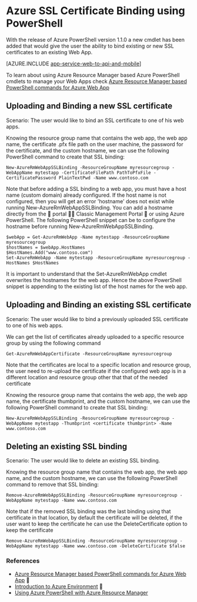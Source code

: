 <properties
	pageTitle="SSL Certificates binding using PowerShell"
	description="Learn how to bind SSL certificates to your web app using PowerShell."
	services="app-service\web"
	documentationCenter=""
	authors="ahmedelnably"
	manager="stefsch"
	editor=""/>

<tags
	ms.service="app-service-web"
	ms.date="01/13/2016"
	wacn.date=""/>

# Azure SSL Certificate Binding using PowerShell #

With the release of Azure PowerShell version 1.1.0 a new cmdlet has been added that would give the user the ability to bind existing or new SSL certificates to an existing Web App.

[AZURE.INCLUDE [app-service-web-to-api-and-mobile](../includes/app-service-web-to-api-and-mobile.md)] 

To learn about using Azure Resource Manager based Azure PowerShell cmdlets to manage your Web Apps check [Azure Resource Manager based PowerShell commands for Azure Web App](/documentation/articles/app-service-web-app-azure-resource-manager-powershell/)

## Uploading and Binding a new SSL certificate ##

Scenario: The user would like to bind an SSL certificate to one of his web apps.

Knowing the resource group name that contains the web app, the web app name, the certificate .pfx file path on the user machine, the password for the certificate, and the custom hostname, we can use the following PowerShell command to create that SSL binding:

    New-AzureRmWebAppSSLBinding -ResourceGroupName myresourcegroup -WebAppName mytestapp -CertificateFilePath PathToPfxFile -CertificatePassword PlainTextPwd -Name www.contoso.com

Note that before adding a SSL binding to a web app, you must have a host name (custom domain) already configured. If the host name is not configured, then you will get an error 'hostname' does not exist while running  New-AzureRmWebAppSSLBinding. You can add a hostname directly from the  portal  Classic Management Portal  or using Azure PowerShell. The following PowerShell snippet can be to configure the hostname before running New-AzureRmWebAppSSLBinding.
  
    $webApp = Get-AzureRmWebApp -Name mytestapp -ResourceGroupName myresourcegroup  
    $hostNames = $webApp.HostNames  
    $HostNames.Add("www.contoso.com")  
    Set-AzureRmWebApp -Name mytestapp -ResourceGroupName myresourcegroup -HostNames $HostNames   
  
It is important to understand that the Set-AzureRmWebApp cmdlet overwrites the hostnames for the web app. Hence the above PowerShell snippet is appending to the existing list of the host names for the web app.  

## Uploading and Binding an existing SSL certificate ##

Scenario: The user would like to bind a previously uploaded SSL certificate to one of his web apps.

We can get the list of certificates already uploaded to a specific resource group by using the following command

	Get-AzureRmWebAppCertificate -ResourceGroupName myresourcegroup

Note that the certificates are local to a specific location and resource group, the user need to re-upload the certificate if the configured web app is in a different location and resource group other that that of the needed certificate 

Knowing the resource group name that contains the web app, the web app name, the certificate thumbprint, and the custom hostname, we can use the following PowerShell command to create that SSL binding:

    New-AzureRmWebAppSSLBinding -ResourceGroupName myresourcegroup -WebAppName mytestapp -Thumbprint <certificate thumbprint> -Name www.contoso.com

## Deleting an existing SSL binding  ##

Scenario: The user would like to delete an existing SSL binding.

Knowing the resource group name that contains the web app, the web app name, and the custom hostname, we can use the following PowerShell command to remove that SSL binding:

    Remove-AzureRmWebAppSSLBinding -ResourceGroupName myresourcegroup -WebAppName mytestapp -Name www.contoso.com

Note that if the removed SSL binding was the last binding using that certificate in that location, by default the certificate will be deleted, if the user want to keep the certificate he can use the DeleteCertificate option to keep the certificate

	Remove-AzureRmWebAppSSLBinding -ResourceGroupName myresourcegroup -WebAppName mytestapp -Name www.contoso.com -DeleteCertificate $false

### References ###
- [Azure Resource Manager based PowerShell commands for Azure Web App](/documentation/articles/app-service-web-app-azure-resource-manager-powershell/)

- [Introduction to Azure Environment](/documentation/articles/app-service-app-service-environment-intro/)

- [Using Azure PowerShell with Azure Resource Manager](/documentation/articles/powershell-azure-resource-manager/)
